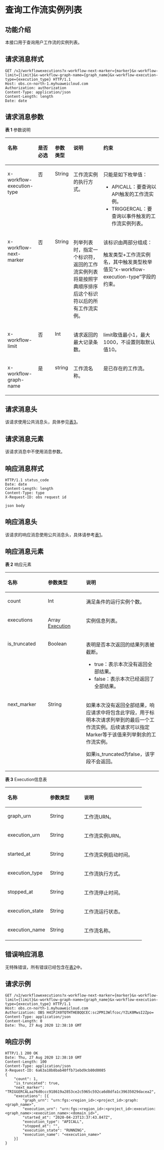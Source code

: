 # 查询工作流实例列表<a name="obs_04_0128"></a>

## 功能介绍<a name="section75005621314"></a>

本接口用于查询用户工作流的实例列表。

## 请求消息样式<a name="section1077361811711"></a>

```
GET /v2/workflowexecutions?x-workflow-next-marker={marker}&x-workflow-limit={limit}&x-workflow-graph-name={graph_name}&x-workflow-execution-type={execution_type} HTTP/1.1
Host: obs.cn-north-1.myhuaweicloud.com 
Authorization: authorization
Content-Type: application/json
Content-Length: length
Date: date
```

## 请求消息参数<a name="section23991150121710"></a>

**表 1**  参数说明

<a name="table52631931376"></a>
<table><thead align="left"><tr id="row1726313312719"><th class="cellrowborder" valign="top" width="17.79%" id="mcps1.2.6.1.1"><p id="p162633318720"><a name="p162633318720"></a><a name="p162633318720"></a>名称</p>
</th>
<th class="cellrowborder" valign="top" width="12.030000000000001%" id="mcps1.2.6.1.2"><p id="p226343111718"><a name="p226343111718"></a><a name="p226343111718"></a>是否必选</p>
</th>
<th class="cellrowborder" valign="top" width="9.48%" id="mcps1.2.6.1.3"><p id="p32639311775"><a name="p32639311775"></a><a name="p32639311775"></a>参数类型</p>
</th>
<th class="cellrowborder" valign="top" width="21.66%" id="mcps1.2.6.1.4"><p id="p202637311672"><a name="p202637311672"></a><a name="p202637311672"></a>说明</p>
</th>
<th class="cellrowborder" valign="top" width="39.04%" id="mcps1.2.6.1.5"><p id="p1626312311376"><a name="p1626312311376"></a><a name="p1626312311376"></a>约束</p>
</th>
</tr>
</thead>
<tbody><tr id="row142634311673"><td class="cellrowborder" valign="top" width="17.79%" headers="mcps1.2.6.1.1 "><p id="p7481165814816"><a name="p7481165814816"></a><a name="p7481165814816"></a>x-workflow-execution-type</p>
</td>
<td class="cellrowborder" valign="top" width="12.030000000000001%" headers="mcps1.2.6.1.2 "><p id="p9482195819815"><a name="p9482195819815"></a><a name="p9482195819815"></a>否</p>
</td>
<td class="cellrowborder" valign="top" width="9.48%" headers="mcps1.2.6.1.3 "><p id="p1948295818810"><a name="p1948295818810"></a><a name="p1948295818810"></a>String</p>
</td>
<td class="cellrowborder" valign="top" width="21.66%" headers="mcps1.2.6.1.4 "><p id="p848212584817"><a name="p848212584817"></a><a name="p848212584817"></a>工作流实例的执行方式。</p>
</td>
<td class="cellrowborder" valign="top" width="39.04%" headers="mcps1.2.6.1.5 "><p id="p154821858285"><a name="p154821858285"></a><a name="p154821858285"></a>只能是如下枚举值：</p>
<a name="ul1449941711219"></a><a name="ul1449941711219"></a><ul id="ul1449941711219"><li>APICALL：要查询以API触发的工作流实例。</li><li>TRIGGERCAL：要查询以事件触发的工作流实例列表。</li></ul>
</td>
</tr>
<tr id="row172816427327"><td class="cellrowborder" valign="top" width="17.79%" headers="mcps1.2.6.1.1 "><p id="p1962810043712"><a name="p1962810043712"></a><a name="p1962810043712"></a><span>x-workflow-next-marker</span></p>
</td>
<td class="cellrowborder" valign="top" width="12.030000000000001%" headers="mcps1.2.6.1.2 "><p id="p136281108373"><a name="p136281108373"></a><a name="p136281108373"></a>否</p>
</td>
<td class="cellrowborder" valign="top" width="9.48%" headers="mcps1.2.6.1.3 "><p id="p26286033716"><a name="p26286033716"></a><a name="p26286033716"></a>String</p>
</td>
<td class="cellrowborder" valign="top" width="21.66%" headers="mcps1.2.6.1.4 "><p id="p13628190143714"><a name="p13628190143714"></a><a name="p13628190143714"></a><span>列举列表时，指定一个标识符，返回的工作流实例列表将是按照字典顺序排序后这个标识符以后的所有</span><span>工作流实例</span>。</p>
</td>
<td class="cellrowborder" valign="top" width="39.04%" headers="mcps1.2.6.1.5 "><p id="p9422455122719"><a name="p9422455122719"></a><a name="p9422455122719"></a>该标识由两部分组成：</p>
<p id="p13552122845315"><a name="p13552122845315"></a><a name="p13552122845315"></a>触发类型+工作流实例名，其中触发类型枚举值见“x-workflow-execution-type”字段的约束。</p>
</td>
</tr>
<tr id="row11907141111339"><td class="cellrowborder" valign="top" width="17.79%" headers="mcps1.2.6.1.1 "><p id="p96288018373"><a name="p96288018373"></a><a name="p96288018373"></a>x-workflow-limit</p>
</td>
<td class="cellrowborder" valign="top" width="12.030000000000001%" headers="mcps1.2.6.1.2 "><p id="p462810033716"><a name="p462810033716"></a><a name="p462810033716"></a>否</p>
</td>
<td class="cellrowborder" valign="top" width="9.48%" headers="mcps1.2.6.1.3 "><p id="p36286083719"><a name="p36286083719"></a><a name="p36286083719"></a>Int</p>
</td>
<td class="cellrowborder" valign="top" width="21.66%" headers="mcps1.2.6.1.4 "><p id="p762840143718"><a name="p762840143718"></a><a name="p762840143718"></a><span>请求返回的最大记录条数</span>。</p>
</td>
<td class="cellrowborder" valign="top" width="39.04%" headers="mcps1.2.6.1.5 "><p id="p1162810017378"><a name="p1162810017378"></a><a name="p1162810017378"></a>limit取值最小1，最大1000，不设置则取默认值10。</p>
</td>
</tr>
<tr id="row6254712194715"><td class="cellrowborder" valign="top" width="17.79%" headers="mcps1.2.6.1.1 "><p id="p1092715216342"><a name="p1092715216342"></a><a name="p1092715216342"></a>x-workflow-graph-name</p>
</td>
<td class="cellrowborder" valign="top" width="12.030000000000001%" headers="mcps1.2.6.1.2 "><p id="p9927162203412"><a name="p9927162203412"></a><a name="p9927162203412"></a>是</p>
</td>
<td class="cellrowborder" valign="top" width="9.48%" headers="mcps1.2.6.1.3 "><p id="p992712113415"><a name="p992712113415"></a><a name="p992712113415"></a>string</p>
</td>
<td class="cellrowborder" valign="top" width="21.66%" headers="mcps1.2.6.1.4 "><p id="p1992722203418"><a name="p1992722203418"></a><a name="p1992722203418"></a>工作流名称。</p>
</td>
<td class="cellrowborder" valign="top" width="39.04%" headers="mcps1.2.6.1.5 "><p id="p1392715210348"><a name="p1392715210348"></a><a name="p1392715210348"></a>是已存在的工作流。</p>
</td>
</tr>
</tbody>
</table>

## 请求消息头<a name="section16227023104816"></a>

该请求使用公共消息头，具体参见[表3](构造请求.md#table25197309)。

## 请求消息元素<a name="section1327516527356"></a>

该请求消息中不使用消息参数。

## 响应消息样式<a name="section920694152946"></a>

```
HTTP/1.1 status_code 
Date: date 
Content-Length: length 
Content-Type: type
X-Request-ID: obs request id

json body
```

## 响应消息头<a name="section135546114217"></a>

该请求的响应消息使用公共消息头，具体请参考[表1](返回结果.md#d0e686)。

## 响应消息元素<a name="section1881171611218"></a>

**表 2**  响应元素

<a name="table2013722593419"></a>
<table><thead align="left"><tr id="row7137172518341"><th class="cellrowborder" valign="top" width="26.232623262326232%" id="mcps1.2.4.1.1"><p id="p9137025173413"><a name="p9137025173413"></a><a name="p9137025173413"></a>名称</p>
</th>
<th class="cellrowborder" valign="top" width="24.822482248224823%" id="mcps1.2.4.1.2"><p id="p1213752519349"><a name="p1213752519349"></a><a name="p1213752519349"></a>参数类型</p>
</th>
<th class="cellrowborder" valign="top" width="48.94489448944894%" id="mcps1.2.4.1.3"><p id="p161373259342"><a name="p161373259342"></a><a name="p161373259342"></a>说明</p>
</th>
</tr>
</thead>
<tbody><tr id="row19137112593417"><td class="cellrowborder" valign="top" width="26.232623262326232%" headers="mcps1.2.4.1.1 "><p id="p1013762583418"><a name="p1013762583418"></a><a name="p1013762583418"></a><span>count</span></p>
</td>
<td class="cellrowborder" valign="top" width="24.822482248224823%" headers="mcps1.2.4.1.2 "><p id="p613732520348"><a name="p613732520348"></a><a name="p613732520348"></a>Int</p>
</td>
<td class="cellrowborder" valign="top" width="48.94489448944894%" headers="mcps1.2.4.1.3 "><p id="p106084483512"><a name="p106084483512"></a><a name="p106084483512"></a><span>满足条件的运行实例个数。</span></p>
</td>
</tr>
<tr id="row1913782533416"><td class="cellrowborder" valign="top" width="26.232623262326232%" headers="mcps1.2.4.1.1 "><p id="p611462612357"><a name="p611462612357"></a><a name="p611462612357"></a><span>executions</span></p>
</td>
<td class="cellrowborder" valign="top" width="24.822482248224823%" headers="mcps1.2.4.1.2 "><p id="p5137142573414"><a name="p5137142573414"></a><a name="p5137142573414"></a>Array <a href="#table14739113952417">Execution</a></p>
</td>
<td class="cellrowborder" valign="top" width="48.94489448944894%" headers="mcps1.2.4.1.3 "><p id="p41372254349"><a name="p41372254349"></a><a name="p41372254349"></a><span>实例信息列表</span>。</p>
</td>
</tr>
<tr id="row196141224103110"><td class="cellrowborder" valign="top" width="26.232623262326232%" headers="mcps1.2.4.1.1 "><p id="p17614182412315"><a name="p17614182412315"></a><a name="p17614182412315"></a>is_truncated</p>
</td>
<td class="cellrowborder" valign="top" width="24.822482248224823%" headers="mcps1.2.4.1.2 "><p id="p196141024163119"><a name="p196141024163119"></a><a name="p196141024163119"></a>Boolean</p>
</td>
<td class="cellrowborder" valign="top" width="48.94489448944894%" headers="mcps1.2.4.1.3 "><p id="p493815717322"><a name="p493815717322"></a><a name="p493815717322"></a><span>表明是否本次返回的结果列表被截断。</span></p>
<a name="ul12524715103220"></a><a name="ul12524715103220"></a><ul id="ul12524715103220"><li><span>true：表示本次没有返回全部结果</span>。</li><li><span>false：表示本次已经返回了全部结果</span>。</li></ul>
</td>
</tr>
<tr id="row2234133043210"><td class="cellrowborder" valign="top" width="26.232623262326232%" headers="mcps1.2.4.1.1 "><p id="p423516309326"><a name="p423516309326"></a><a name="p423516309326"></a>next_marker</p>
</td>
<td class="cellrowborder" valign="top" width="24.822482248224823%" headers="mcps1.2.4.1.2 "><p id="p623543013321"><a name="p623543013321"></a><a name="p623543013321"></a>String</p>
</td>
<td class="cellrowborder" valign="top" width="48.94489448944894%" headers="mcps1.2.4.1.3 "><p id="p32356301323"><a name="p32356301323"></a><a name="p32356301323"></a><span>如果本次没有返回全部结果，响应请求中将包含此字段，用于标明本次请求列举到的最后一个工作流实例。后续请求可以指定Marker等于该值来列举剩余的工作流实例。</span></p>
<p id="p2013111374343"><a name="p2013111374343"></a><a name="p2013111374343"></a>如果is_truncated为false，该字段不会返回。</p>
</td>
</tr>
</tbody>
</table>

**表 3**  Execution信息表

<a name="table14739113952417"></a>
<table><thead align="left"><tr id="row4740239152411"><th class="cellrowborder" valign="top" width="31.013101310131013%" id="mcps1.2.4.1.1"><p id="p386015501249"><a name="p386015501249"></a><a name="p386015501249"></a>名称</p>
</th>
<th class="cellrowborder" valign="top" width="24.93249324932493%" id="mcps1.2.4.1.2"><p id="p19860450202413"><a name="p19860450202413"></a><a name="p19860450202413"></a>参数类型</p>
</th>
<th class="cellrowborder" valign="top" width="44.05440544054405%" id="mcps1.2.4.1.3"><p id="p3860150122415"><a name="p3860150122415"></a><a name="p3860150122415"></a>说明</p>
</th>
</tr>
</thead>
<tbody><tr id="row14740153982412"><td class="cellrowborder" valign="top" width="31.013101310131013%" headers="mcps1.2.4.1.1 "><p id="p79410692520"><a name="p79410692520"></a><a name="p79410692520"></a>graph_urn</p>
</td>
<td class="cellrowborder" valign="top" width="24.93249324932493%" headers="mcps1.2.4.1.2 "><p id="p47405399245"><a name="p47405399245"></a><a name="p47405399245"></a>String</p>
</td>
<td class="cellrowborder" valign="top" width="44.05440544054405%" headers="mcps1.2.4.1.3 "><p id="p174013399248"><a name="p174013399248"></a><a name="p174013399248"></a>工作流URN。</p>
</td>
</tr>
<tr id="row1174010393245"><td class="cellrowborder" valign="top" width="31.013101310131013%" headers="mcps1.2.4.1.1 "><p id="p17239910172514"><a name="p17239910172514"></a><a name="p17239910172514"></a>execution_urn</p>
</td>
<td class="cellrowborder" valign="top" width="24.93249324932493%" headers="mcps1.2.4.1.2 "><p id="p3740439112414"><a name="p3740439112414"></a><a name="p3740439112414"></a>String</p>
</td>
<td class="cellrowborder" valign="top" width="44.05440544054405%" headers="mcps1.2.4.1.3 "><p id="p474023916243"><a name="p474023916243"></a><a name="p474023916243"></a>工作流实例URN。</p>
</td>
</tr>
<tr id="row0783111282510"><td class="cellrowborder" valign="top" width="31.013101310131013%" headers="mcps1.2.4.1.1 "><p id="p15511416172512"><a name="p15511416172512"></a><a name="p15511416172512"></a>started_at</p>
</td>
<td class="cellrowborder" valign="top" width="24.93249324932493%" headers="mcps1.2.4.1.2 "><p id="p678415124255"><a name="p678415124255"></a><a name="p678415124255"></a>String</p>
</td>
<td class="cellrowborder" valign="top" width="44.05440544054405%" headers="mcps1.2.4.1.3 "><p id="p1078411124255"><a name="p1078411124255"></a><a name="p1078411124255"></a>工作流实例启动时间。</p>
</td>
</tr>
<tr id="row7521019162518"><td class="cellrowborder" valign="top" width="31.013101310131013%" headers="mcps1.2.4.1.1 "><p id="p1792652312514"><a name="p1792652312514"></a><a name="p1792652312514"></a>execution_type</p>
</td>
<td class="cellrowborder" valign="top" width="24.93249324932493%" headers="mcps1.2.4.1.2 "><p id="p553141918255"><a name="p553141918255"></a><a name="p553141918255"></a>String</p>
</td>
<td class="cellrowborder" valign="top" width="44.05440544054405%" headers="mcps1.2.4.1.3 "><p id="p185311912514"><a name="p185311912514"></a><a name="p185311912514"></a>工作流执行方式。</p>
</td>
</tr>
<tr id="row125327370253"><td class="cellrowborder" valign="top" width="31.013101310131013%" headers="mcps1.2.4.1.1 "><p id="p3533038192516"><a name="p3533038192516"></a><a name="p3533038192516"></a>stopped_at</p>
</td>
<td class="cellrowborder" valign="top" width="24.93249324932493%" headers="mcps1.2.4.1.2 "><p id="p1532203711252"><a name="p1532203711252"></a><a name="p1532203711252"></a>String</p>
</td>
<td class="cellrowborder" valign="top" width="44.05440544054405%" headers="mcps1.2.4.1.3 "><p id="p10532203714253"><a name="p10532203714253"></a><a name="p10532203714253"></a>工作流停止时间。</p>
</td>
</tr>
<tr id="row542634952518"><td class="cellrowborder" valign="top" width="31.013101310131013%" headers="mcps1.2.4.1.1 "><p id="p825311508259"><a name="p825311508259"></a><a name="p825311508259"></a>execution_state</p>
</td>
<td class="cellrowborder" valign="top" width="24.93249324932493%" headers="mcps1.2.4.1.2 "><p id="p642644918256"><a name="p642644918256"></a><a name="p642644918256"></a>String</p>
</td>
<td class="cellrowborder" valign="top" width="44.05440544054405%" headers="mcps1.2.4.1.3 "><p id="p1426184914257"><a name="p1426184914257"></a><a name="p1426184914257"></a>工作流运行状态。</p>
</td>
</tr>
<tr id="row38991958162512"><td class="cellrowborder" valign="top" width="31.013101310131013%" headers="mcps1.2.4.1.1 "><p id="p5735125972514"><a name="p5735125972514"></a><a name="p5735125972514"></a>execution_name</p>
</td>
<td class="cellrowborder" valign="top" width="24.93249324932493%" headers="mcps1.2.4.1.2 "><p id="p1389985832514"><a name="p1389985832514"></a><a name="p1389985832514"></a>String</p>
</td>
<td class="cellrowborder" valign="top" width="44.05440544054405%" headers="mcps1.2.4.1.3 "><p id="p921116012270"><a name="p921116012270"></a><a name="p921116012270"></a>工作流名称。</p>
</td>
</tr>
</tbody>
</table>

## 错误响应消息<a name="section48017739"></a>

无特殊错误，所有错误已经包含在[表2](错误码.md#d0e843)中。

## 请求示例<a name="section14482163815396"></a>

```
GET /v2/workflowexecutions?x-workflow-next-marker={marker}&x-workflow-limit={limit}&x-workflow-graph-name={graph_name}&x-workflow-execution-type={execution_type} HTTP/1.1
Host: obs.cn-north-1.myhuaweicloud.com 
Authorization: OBS H4IPJX0TQTHTHEBQQCEC:sc2PM13Wlfcoc/YZLK0MwsI2Zpo=
Content-Type: application/json
Content-Length: 0
Date: Thu, 27 Aug 2020 12:38:10 GMT
```

## 响应示例<a name="section2921185616221"></a>

```
HTTP/1.1 200 OK 
Date: Thu, 27 Aug 2020 12:38:10 GMT 
Content-Length: 100 
Content-Type: application/json
X-Request-ID: 6a63a18b8bab40ffb71ebd9cb80d0085
{
    "count": 1,
    "is_truncated": true,
    "next_marker": "TRIGGERCALaa76d0ccc918619a2853ce2c5965c592ca6d8dfa1c39635029dacea2",
    "executions": [{
        "graph_urn": "urn:fgs:<region_id>:<project_id>:graph:<graph_name>",
        "execution_urn": "urn:fgs:<region_id>:<project_id>:execution:<graph_name>:<execution_name>:<domain_id>",
        "started_at": "2020-04-23T13:37:43.847Z",
        "execution_type": "APICALL",
        "stopped_at": "",
        "execution_state": "RUNNING",
        "execution_name": "<execution_name>"
    }]
}
```


